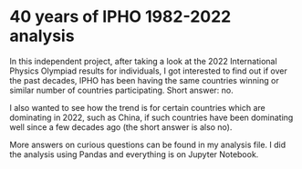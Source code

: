 # 40 years of IPHO 1982-2022 analysis

In this independent project, after taking a look at the 2022 International Physics Olympiad results for individuals, I got interested to find out if over the past decades, IPHO has been having the same countries winning or similar number of countries participating. Short answer: no. 

I also wanted to see how the trend is for certain countries which are dominating in 2022, such as China, if such countries have been dominating well since a few decades ago (the short answer is also no). 

More answers on curious questions can be found in my analysis file. I did the analysis using Pandas and everything is on Jupyter Notebook.
